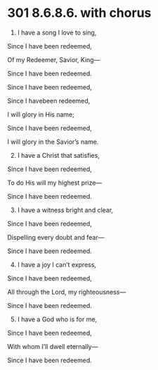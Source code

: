 # 301 8.6.8.6. with chorus

1.  I have a song I love to sing,

Since I have been redeemed,

Of my Redeemer, Savior, King—

Since I have been redeemed.

Since I have been redeemed,

Since I havebeen redeemed,

I will glory in His name;

Since I have been redeemed,

I will glory in the Savior’s name.

2.  I have a Christ that satisfies,

Since I have been redeemed,

To do His will my highest prize—

Since I have been redeemed.

3.  I have a witness bright and clear,

Since I have been redeemed,

Dispelling every doubt and fear—

Since I have been redeemed.

4.  I have a joy I can’t express,

Since I have been redeemed,

All through the Lord, my righteousness—

Since I have been redeemed.

5.  I have a God who is for me,

Since I have been redeemed,

With whom I’ll dwell eternally—

Since I have been redeemed.


